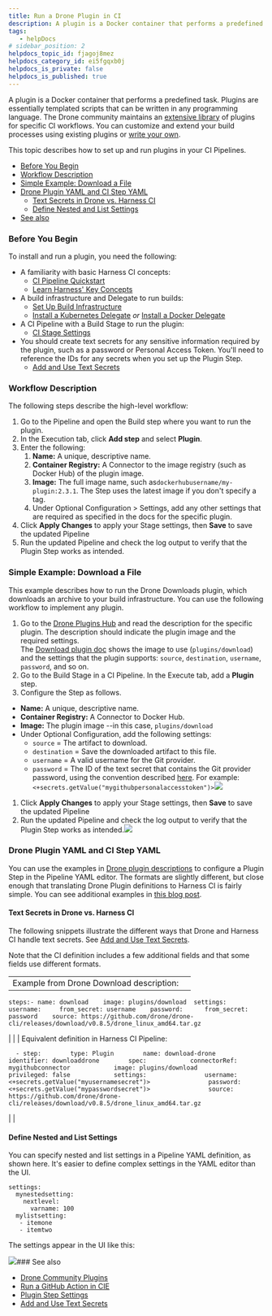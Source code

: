 ```yaml
---
title: Run a Drone Plugin in CI
description: A plugin is a Docker container that performs a predefined task. Plugins are essentially templated scripts that can be written in any programming language. The Drone community maintains an extensive l…
tags: 
   - helpDocs
# sidebar_position: 2
helpdocs_topic_id: fjagoj8mez
helpdocs_category_id: ei5fgqxb0j
helpdocs_is_private: false
helpdocs_is_published: true
---
```


A plugin is a Docker container that performs a predefined task. Plugins are essentially templated scripts that can be written in any programming language. The Drone community maintains an [extensive library](https://plugins.drone.io/) of plugins for specific CI workflows. You can customize and extend your build processes using existing plugins or [write your own](https://harness.io/blog/continuous-integration/write-first-plugin-for-cie/).

This topic describes how to set up and run plugins in your CI Pipelines.

* [Before You Begin](https://ngdocs.harness.io/article/fjagoj8mez-run-a-drone-plugin-in-ci#before_you_begin)
* [Workflow Description](https://ngdocs.harness.io/article/fjagoj8mez-run-a-drone-plugin-in-ci#workflow_description)
* [Simple Example: Download a File](https://ngdocs.harness.io/article/fjagoj8mez-run-a-drone-plugin-in-ci#simple_example_download_a_file)
* [Drone Plugin YAML and CI Step YAML](https://ngdocs.harness.io/article/fjagoj8mez-run-a-drone-plugin-in-ci#drone_plugin_yaml_and_ci_step_yaml)
	+ [Text Secrets in Drone vs. Harness CI](https://ngdocs.harness.io/article/fjagoj8mez-run-a-drone-plugin-in-ci#text_secrets_in_drone_vs_harness_ci)
	+ [Define Nested and List Settings](https://ngdocs.harness.io/article/fjagoj8mez-run-a-drone-plugin-in-ci#define_nested_and_list_settings)
* [See also](https://ngdocs.harness.io/article/fjagoj8mez-run-a-drone-plugin-in-ci#see_also)

### Before You Begin

To install and run a plugin, you need the following:

* A familiarity with basic Harness CI concepts:
	+ [CI Pipeline Quickstart](https://ngdocs.harness.io/article/x0d77ktjw8-ci-pipeline-quickstart)
	+ [Learn Harness' Key Concepts](https://ngdocs.harness.io/article/hv2758ro4e-learn-harness-key-concepts)
* A build infrastructure and Delegate to run builds:
	+ [Set Up Build Infrastructure](https://ngdocs.harness.io/category/rg8mrhqm95-set-up-build-infrastructure)
	+ [Install a Kubernetes Delegate](https://ngdocs.harness.io/article/f9bd10b3nj-install-a-kubernetes-delegate) *or* [Install a Docker Delegate](https://ngdocs.harness.io/article/cya29w2b99-install-a-docker-delegate)
* A CI Pipeline with a Build Stage to run the plugin:
	+ [CI Stage Settings](https://ngdocs.harness.io/article/yn4x8vzw3q-ci-stage-settings)
* You should create text secrets for any sensitive information required by the plugin, such as a password or Personal Access Token. You'll need to reference the IDs for any secrets when you set up the Plugin Step.
	+ [Add and Use Text Secrets](https://ngdocs.harness.io/article/osfw70e59c-add-use-text-secrets#add-and-reference-text-secrets)

### Workflow Description

The following steps describe the high-level workflow:

1. Go to the Pipeline and open the Build step where you want to run the plugin.
2. In the Execution tab, click **Add step** and select **Plugin**.
3. Enter the following:
	1. **Name:** A unique, descriptive name.
	2. **Container Registry:** A Connector to the image registry (such as Docker Hub) of the plugin image.
	3. **Image:** The full image name, such as`dockerhubusername/my-plugin:2.3.1`. The Step uses the latest image if you don't specify a tag.
	4. Under Optional Configuration > Settings, add any other settings that are required as specified in the docs for the specific plugin.
4. Click **Apply Changes** to apply your Stage settings, then **Save** to save the updated Pipeline
5. Run the updated Pipeline and check the log output to verify that the Plugin Step works as intended.

### Simple Example: Download a File

This example describes how to run the Drone Downloads plugin, which downloads an archive to your build infrastructure. You can use the following workflow to implement any plugin.

1. Go to the [Drone Plugins Hub](https://plugins.drone.io/) and read the description for the specific plugin. The description should indicate the plugin image and the required settings.  
The [Download plugin doc](https://plugins.drone.io/plugins/download) shows the image to use (`plugins/download`) and the settings that the plugin supports: `source`, `destination`, `username`, `password`, and so on.
2. Go to the Build Stage in a CI Pipeline. In the Execute tab, add a **Plugin** step.
3. Configure the Step as follows.
* **Name:** A unique, descriptive name.
* **Container Registry:** A Connector to Docker Hub.
* **Image:** The plugin image --in this case, `plugins/download`
* Under Optional Configuration, add the following settings:
	+ `source` = The artifact to download.
	+ `destination` = Save the downloaded artifact to this file.
	+ `username` = A valid username for the Git provider.
	+ `password` = The ID of the text secret that contains the Git provider password, using the convention described [here](https://ngdocs.harness.io/article/osfw70e59c-add-use-text-secrets#step_3_reference_the_encrypted_text_by_identifier). For example: `<+secrets.getValue("mygithubpersonalaccesstoken")>`![](https://files.helpdocs.io/i5nl071jo5/articles/qb73gci4kv/1648505390017/plugin-config-basic-final.png)
1. Click **Apply Changes** to apply your Stage settings, then **Save** to save the updated Pipeline
2. Run the updated Pipeline and check the log output to verify that the Plugin Step works as intended.![](https://files.helpdocs.io/i5nl071jo5/articles/qb73gci4kv/1648505703024/plugin-config-confirm-results.png)

### Drone Plugin YAML and CI Step YAML

You can use the examples in [Drone plugin descriptions](https://plugins.drone.io/) to configure a Plugin Step in the Pipeline YAML editor. The formats are slightly different, but close enough that translating Drone Plugin definitions to Harness CI is fairly simple. You can see additional examples in [this blog post](https://harness.io/blog/continuous-integration/github-actions-support-harness-ci/).

#### Text Secrets in Drone vs. Harness CI

The following snippets illustrate the different ways that Drone and Harness CI handle text secrets. See [Add and Use Text Secrets](https://ngdocs.harness.io/article/osfw70e59c-add-use-text-secrets).

Note that the CI definition includes a few additional fields and that some fields use different formats.



|  |  |
| --- | --- |
| Example from Drone Download description:
```
steps:- name: download    image: plugins/download  settings:    username:     from_secret: username    password:      from_secret: password    source: https://github.com/drone/drone-cli/releases/download/v0.8.5/drone_linux_amd64.tar.gz                                  
```
 |  |
| Equivalent definition in Harness CI Pipeline:
```
  - step:        type: Plugin        name: download-drone        identifier: downloaddrone        spec:            connectorRef: mygithubconnector            image: plugins/download            privileged: false            settings:                username: <+secrets.getValue("myusernamesecret")>                password: <+secrets.getValue("mypasswordsecret")>                source: https://github.com/drone/drone-cli/releases/download/v0.8.5/drone_linux_amd64.tar.gz
```
 |  |

#### Define Nested and List Settings

You can specify nested and list settings in a Pipeline YAML definition, as shown here. It's easier to define complex settings in the YAML editor than the UI.


```
settings:  
  mynestedsetting:  
    nextlevel:   
      varname: 100  
  mylistsetting:  
   - itemone   
   - itemtwo
```
The settings appear in the UI like this:

![](https://files.helpdocs.io/i5nl071jo5/articles/qb73gci4kv/1648589152500/plugin-step-nested-settings.png)### See also

* [Drone Community Plugins](https://plugins.drone.io/)
* [Run a GitHub Action in CIE](/article/7kb90dkxw0-run-a-git-hub-action-in-cie)
* [Plugin Step Settings](/article/8r5c3yvb8k-plugin-step-settings-reference)
* [Add and Use Text Secrets](https://ngdocs.harness.io/article/osfw70e59c-add-use-text-secrets)

